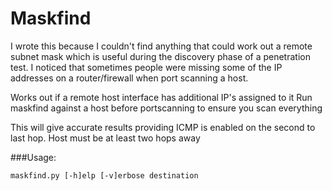# Maskfind

I wrote this because I couldn't find anything that could work out a remote subnet mask which is useful
during the discovery phase of a penetration test. I noticed that sometimes people were missing some of 
the IP addresses on a router/firewall when port scanning a host.

Works out if a remote host interface has additional IP's assigned to it
Run maskfind against a host before portscanning to ensure you scan everything

This will give accurate results providing ICMP is enabled on the second
to last hop. Host must be at least two hops away

###Usage: 
```
maskfind.py [-h]elp [-v]erbose destination
```
